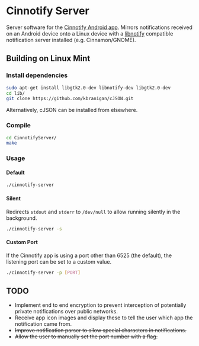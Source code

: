 # Cinnotify Server
Server software for the [Cinnotify Android app](https://github.com/SCOTPAUL/Cinnotify). Mirrors notifications received on an Android device onto a Linux device with a [libnotify](https://developer.gnome.org/libnotify/) compatible notification server installed (e.g. Cinnamon/GNOME).

## Building on Linux Mint
### Install dependencies

```bash
sudo apt-get install libgtk2.0-dev libnotify-dev libgtk2.0-dev
cd lib/
git clone https://github.com/kbranigan/cJSON.git 
```

Alternatively, cJSON can be installed from elsewhere.

### Compile

```bash
cd CinnotifyServer/
make
```

### Usage

#### Default

```bash
./cinnotify-server
```

#### Silent

Redirects `stdout` and `stderr` to `/dev/null` to allow running silently in the background.

```bash
./cinnotify-server -s
```

#### Custom Port

If the Cinnotify app is using a port other than 6525 (the default), the listening port can be set to a custom value.

```bash
./cinnotify-server -p [PORT]
```

## TODO
- Implement end to end encryption to prevent interception of potentially private notifications over public networks.
- Receive app icon images and display these to tell the user which app the notification came from.
- ~~Improve notification parser to allow special characters in notifications.~~
- ~~Allow the user to manually set the port number with a flag.~~
